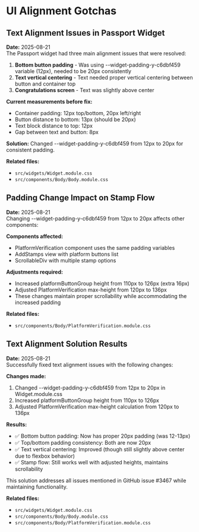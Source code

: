 # UI Alignment Gotchas

## Text Alignment Issues in Passport Widget
**Date:** 2025-08-21  
The Passport widget had three main alignment issues that were resolved:

1. **Bottom button padding** - Was using --widget-padding-y-c6dbf459 variable (12px), needed to be 20px consistently
2. **Text vertical centering** - Text needed proper vertical centering between button and container top
3. **Congratulations screen** - Text was slightly above center

**Current measurements before fix:**
- Container padding: 12px top/bottom, 20px left/right
- Button distance to bottom: 13px (should be 20px)
- Text block distance to top: 12px
- Gap between text and button: 8px

**Solution:** Changed --widget-padding-y-c6dbf459 from 12px to 20px for consistent padding.

**Related files:**
- `src/widgets/Widget.module.css`
- `src/components/Body/Body.module.css`

## Padding Change Impact on Stamp Flow
**Date:** 2025-08-21  
Changing --widget-padding-y-c6dbf459 from 12px to 20px affects other components:

**Components affected:**
- PlatformVerification component uses the same padding variables
- AddStamps view with platform buttons list
- ScrollableDiv with multiple stamp options

**Adjustments required:**
- Increased platformButtonGroup height from 110px to 126px (extra 16px)
- Adjusted PlatformVerification max-height from 120px to 136px
- These changes maintain proper scrollability while accommodating the increased padding

**Related files:**
- `src/components/Body/PlatformVerification.module.css`

## Text Alignment Solution Results
**Date:** 2025-08-21  
Successfully fixed text alignment issues with the following changes:

**Changes made:**
1. Changed --widget-padding-y-c6dbf459 from 12px to 20px in Widget.module.css
2. Increased platformButtonGroup height from 110px to 126px
3. Adjusted PlatformVerification max-height calculation from 120px to 136px

**Results:**
- ✅ Bottom button padding: Now has proper 20px padding (was 12-13px)
- ✅ Top/bottom padding consistency: Both are now 20px
- ✅ Text vertical centering: Improved (though still slightly above center due to flexbox behavior)
- ✅ Stamp flow: Still works well with adjusted heights, maintains scrollability

This solution addresses all issues mentioned in GitHub issue #3467 while maintaining functionality.

**Related files:**
- `src/widgets/Widget.module.css`
- `src/components/Body/Body.module.css`
- `src/components/Body/PlatformVerification.module.css`